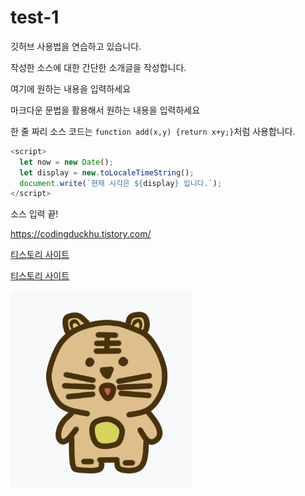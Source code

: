 # test-1
깃허브 사용법을 연습하고 있습니다. 

작성한 소스에 대한 간단한 소개글을 작성합니다.

여기에 원하는 내용을 입력하세요

마크다운 문법을 활용해서 원하는 내용을 입력하세요


한 줄 짜리 소스 코드는 `function add(x,y) {return x+y;}`처럼 사용합니다. 

```javascript
<script>
  let now = new Date();
  let display = new.toLocaleTimeString();
  document.write(`현재 시각은 ${display} 입니다.`);
</script>
```

소스 입력 끝!

<https://codingduckhu.tistory.com/>


[티스토리 사이트](https://codingduckhu.tistory.com/)


[티스토리 사이트](https://codingduckhu.tistory.com/, "클릭하면 블로그로 이동합니다")


![프로필 이미지](./hodol.png)
